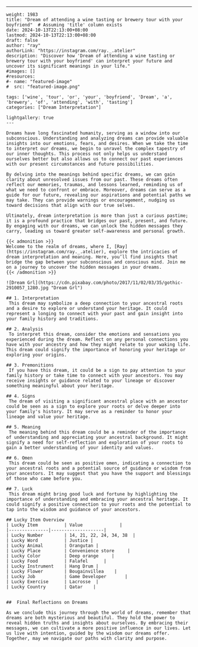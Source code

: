 ---
    weight: 1983
    title: "Dream of attending a wine tasting or brewery tour with your boyfriend"  # Assuming 'title' column exists
    date: 2024-10-13T22:13:00+08:00
    lastmod: 2024-10-13T22:13:00+08:00
    draft: false
    author: "ray"
    authorLink: "https://instagram.com/ray._.atelier"
    description: "Discover how 'Dream of attending a wine tasting or brewery tour with your boyfriend' can interpret your future and uncover its significant meanings in your life."
    #images: []
    #resources:
    #- name: "featured-image"
    #  src: "featured-image.png"
    
    tags: ['wine', 'tour', 'or', 'your', 'boyfriend', 'Dream', 'a', 'brewery', 'of', 'attending', 'with', 'tasting']
    categories: ["Dream Interpretation"]
    
    lightgallery: true
    ---
    
    Dreams have long fascinated humanity, serving as a window into our subconscious. Understanding and analyzing dreams can provide valuable insights into our emotions, fears, and desires. When we take the time to interpret our dreams, we begin to unravel the complex tapestry of our inner thoughts. This process not only helps us understand ourselves better but also allows us to connect our past experiences with our present circumstances and future possibilities.
    
    By delving into the meanings behind specific dreams, we can gain clarity about unresolved issues from our past. These dreams often reflect our memories, traumas, and lessons learned, reminding us of what we need to confront or embrace. Moreover, dreams can serve as a guide for our future, revealing our aspirations and potential paths we may take. They can provide warnings or encouragement, nudging us toward decisions that align with our true selves.
    
    Ultimately, dream interpretation is more than just a curious pastime; it is a profound practice that bridges our past, present, and future. By engaging with our dreams, we can unlock the hidden messages they carry, leading us toward greater self-awareness and personal growth.
    
    {{< admonition >}}
    Welcome to the realm of dreams, where I, [Ray](https://instagram.com/ray._.atelier), explore the intricacies of dream interpretation and meaning. Here, you’ll find insights that bridge the gap between your subconscious and conscious mind. Join me on a journey to uncover the hidden messages in your dreams.
    {{< /admonition >}}
    
    ![Dream Grl](https://cdn.pixabay.com/photo/2017/11/02/03/35/gothic-2910057_1280.jpg "Dream Grl")
    
    ## 1. Interpretation
     This dream may symbolize a deep connection to your ancestral roots and a desire to explore or understand your heritage. It could represent a longing to connect with your past and gain insight into your family history and traditions.
    
    ## 2. Analysis
     To interpret this dream, consider the emotions and sensations you experienced during the dream. Reflect on any personal connections you have with your ancestry and how they might relate to your waking life. This dream could signify the importance of honoring your heritage or exploring your origins.
    
    ## 3. Premonitions
     If you have this dream, it could be a sign to pay attention to your family history or take time to connect with your ancestors. You may receive insights or guidance related to your lineage or discover something meaningful about your heritage.
    
    ## 4. Signs
     The dream of visiting a significant ancestral place with an ancestor could be seen as a sign to explore your roots or delve deeper into your family's history. It may serve as a reminder to honor your lineage and value your heritage.
    
    ## 5. Meaning
     The meaning behind this dream could be a reminder of the importance of understanding and appreciating your ancestral background. It might signify a need for self-reflection and exploration of your roots to gain a better understanding of your identity and values.
    
    ## 6. Omen
     This dream could be seen as positive omen, indicating a connection to your ancestral roots and a potential source of guidance or wisdom from your ancestors. It may suggest that you have the support and blessings of those who came before you.
    
    ## 7. Luck
     This dream might bring good luck and fortune by highlighting the importance of understanding and embracing your ancestral heritage. It could signify a positive connection to your roots and the potential to tap into the wisdom and guidance of your ancestors.
    
    ## Lucky Item Overview
    | Lucky Item          | Value              |
    |---------------|--------------------|
    | Lucky Number        | 14, 21, 22, 24, 34, 38  |
    | Lucky Word          | Justice |
    | Lucky Animal        | Orangutan |
    | Lucky Place         | Convenience store     |
    | Lucky Color         | Deep orange     |
    | Lucky Food          | Falafel      |
    | Lucky Instrument    | Hang Drum |
    | Lucky Flower        | Bougainvillea    |
    | Lucky Job           | Game Developer       |
    | Lucky Exercise      | Lacrosse  |
    | Lucky Country       | Qatar    |
    
    
    ##  Final Reflections on Dreams
    
    As we conclude this journey through the world of dreams, remember that dreams are both mysterious and beautiful. They hold the power to reveal hidden truths and insights about ourselves. By embracing their messages, we can cultivate a more positive influence in our lives. Let us live with intention, guided by the wisdom our dreams offer. Together, may we navigate our paths with clarity and purpose.
    